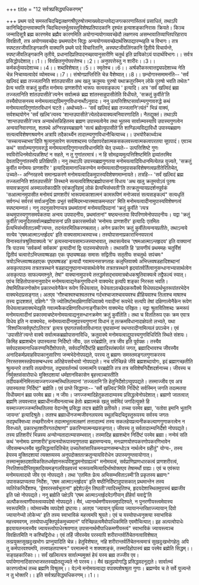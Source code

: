 +++
title = "12 सर्वत्रप्रसिद्ध्यधिकरणम्"

+++
प्रथम पादे समस्तचिदचिद्वलक्षणश्रीपुरुषोत्तमाख्यवेदान्तवेद्यजगत्कारणास्तित्वं प्रसाधितं, तथाऽपि कानिचिद्वेदान्तवाक्यानि चिदचिदन्तर्भूतवस्तुविशेषप्रतिपादकानि दृश्यंत इत्याशङ्कानिरासः क्रियते। किञ्च जन्मादिसूत्रै ब्रह्म कारणमेव ब्रह्मैव कारणमिति अयोगान्ययोगव्यवच्छेदौ लक्षणस्य असम्भावातिव्याप्तिपरिहाराय विवक्षितौ, तत्र अयोगव्यवच्छेदः प्रथमपादेन सिद्धः अन्ययोगव्यवच्छेदार्थस्रिपाद्यारम्भइति च विभागः। तत्र स्पष्टतरजीवलिङ्गकानि वाक्यानि प्रथमे पादे विचारितानि, अस्पष्टजीवलिंगकानि द्वितीये विचार्यन्ते, स्पष्टजीवलिङ्गकानि तृतीये, प्रधानादिप्रतिपादनच्छायानुसारीणि चतुर्थ इति प्रायिकोऽयं पादार्थविभागः।। सर्वत्र प्रसिद्धोपदेशात्।।1।। विवक्षितगुणोपपत्तेश्च।।2।। अनुपपत्तेस्तु न शारीरः।।3।। कर्मकर्तृव्यपदेशाच्च।।4।। शब्दविशेषात्।।5।। स्मृतेश्च।।6।। अर्श्रकौकस्त्वात्तद्व्यपदेशाच्च नेति चेन्न निचाय्यत्वादेवं व्योमवच्च।।7।। संश्रोगप्राप्तिरिति चेन्न वैशेष्यात्।।8।। छन्दोगास्समामनंति-- 'सर्वं खल्विदं ब्रह्म तज्जलानिति शांतउपासीत अथ खलु क्रतुमयः पुरुषो यथाक्रतुरस्मिन् लोके पुरुषो भवति तथेतः" प्रेत्य भवति सक्रतुं कुर्वीत मनोमयः प्राणशरीरो भारूपः सत्यसङ्कल्प ' इत्यादि। अत्र 'सर्वं खल्विदं ब्रह्म तज्जलानिति शांतउपासीते'त्यनेन सर्वात्मकं ब्रह्म शांतस्सन्नुपासीतेति विधीयते, 'सक्रतुं कुर्वीते'ति तस्यैवोपासनस्य मनोमयत्वाद्यग्रिमगुणविधानार्थोऽनुवादः। ननु उत्पत्तिशिष्टसार्वात्म्यगुणावरुद्धे कथं मनोमयत्वादिगुणांतरविधानं घटते। अथोच्यते-- 'सर्वं खल्विदं ब्रह्म तज्जलानि'त्यंतं" भिन्नं वाक्यं, सर्वशब्दयोगेन 'सर्वं खल्वि'त्यस्य 'शान्तउपासीते'त्येतदेकवाक्यत्वनिवारणादिति। नैतद्युक्तं। तथाऽपि 'शान्तउपासीते'त्यत्र अन्यार्थसन्निहितस्य ब्रह्मण उपास्यत्वेनेव तथा भूतस्य सार्वात्म्यस्यापि उपास्यगुणत्वेन अन्वयानिवारणात्, शतपथे अग्निरहस्यब्राह्मणे 'सत्यं ब्रह्मेत्युपासीते'ति शाण्डिल्यविद्याविधौ उपास्यब्रह्मणः सत्यत्वविशेषणश्रवणेन अत्रापि तदैकार्थ्येन तादात्म्यगुणविधानौचित्याच्च।। उभयोरैकार्थ्यञ्च 'सच्चत्यच्चाभव'दिति श्रुत्यनुसारेण सत्यशब्दस्य परोक्षापरोक्षात्मकसकलवस्त्वात्मकत्वपरतया सूपपादं। एवञ्च कथं" सार्वात्म्यगुणावरुद्धे मनोमयत्वादिगुणान्तरविधानमिति चेत् उच्यते-- उत्पत्तिशिष्टे गुणः स्वविरोधिनमेवोत्पन्नशिष्टं न सहते, न तु गुणांतरमात्रं। न हि सोमद्रव्यमुत्पत्तिशिष्टमिति द्रव्यांतरमिव देवतादिगुणांतरमपि प्रतिक्षिपति। ननु तथाऽपि उपास्यब्रह्मगुणतया मनोमयत्वादिविधानमित्येतन्न युज्यते, 'सक्रतुं कुर्वीत मनोमयः प्राणशरीर ' इत्यादिसामानाधिकरण्येन मनोमयत्वादीनामुपासकविशेषणत्वप्रतीतेरितिचेत्, उच्यते-- अग्निरहस्ये समानप्रकरणे मनोमयत्वादिकमुपास्यविशेषणमाम्नायते। तत्रहि-- 'सर्वं खल्विदं ब्रह्म तज्जलानिति शांतउपासीते' तिस्थाने सत्यत्वविशिष्टब्रह्मोपासनां विधाय 'अथ खलु क्रतुमयोऽयं पुरुषः सयावक्रतुरयं अस्माल्लोकात्प्रैति एवंक्रतुरिहामुं लोकं प्रेत्यभिसंभवती'ति तत्क्रतुन्यायप्रदर्शनपूर्वकं 'सआत्मानमुपासीत मनोमयं प्राणशरीरं भारूपमाकाशात्मनं कामरूपिणं मनोजवसं सत्यसङ्कल्पं" सत्यधृतिं सर्वगन्धं सर्वरसं सर्वाअनुदिशः प्रभूतं सर्वमिदमभ्यात्तमवाकमन्तदर' मिति मनोमयत्वादीनामुपास्यविशेषणत्वं स्पष्टमाम्नातं। ननु तदनुसारेणाप्यत्र प्रथमांतानां मनोमयादिपदानां 'क्रतुं कुर्वीते 'त्यत्र कथमुपास्यगुणसमर्पकतया अन्वय उपपादनीयः, प्रथमांतानां" षष्ठ्यन्ततया विपरिणामेनोपपादनीयः। यद्वा 'क्रतुं कुर्वीते'त्यनूदितसर्वात्मब्रह्मोपासनां प्रति प्रकारसमर्पको 'मनोमयः प्राणशरीर' इत्यादिः एतमितः प्रेत्यभिसंभविताऽस्मी'त्यन्तः, तदनंतरमितिकरणबलात्। अनेन प्रकारेण क्रतुं कुर्वीतेत्यन्वयप्रतीतेः, तथाऽन्वये सत्येव 'एषमआत्माऽन्तर्हृदय' इति वाक्यसामञ्चस्याच्च। तस्योपासनाप्रकाराभिनयपरत्वं विनास्वतंत्रश्रुतिवाक्यत्वे 'म' इत्यस्यान्वयसामञ्जस्याभावात्, तथासत्येवच 'एषमआत्माऽन्तहृदय' इति वाक्यानां त्रिः पाठस्य 'सर्वकर्मा सर्वकाम' इत्यादीनां द्विः पाठस्यचोपपत्तेः। तथासति हि 'प्रायणीयं प्रथममहः चतुर्विंशं द्वितीयं चत्वारोऽभिप्लवाष्षडहाः एकः पृष्ठ्यष्षडहः समासः सद्वितीयः सतृतीयः सचतुर्थः सपंचमः" त्रयोऽभिप्लवाष्षडहाएकः पृष्ठ्यष्षडह' इत्यादौ गवामयनसत्रगताहः कलृप्तिवाक्ये अभिप्लवषडहादिशब्दानां असकृत्पाठस्य तत्रतत्रस्थाने षडहाद्यनुष्ठानाभ्यासार्थत्वेनेव तत्रतत्रस्थाने हृदयांतर्वर्तित्वानुसन्धानाभ्यासार्थत्वेन असकृत्पाठः साफल्यमश्नुते, तेषां" वाक्यानामुपास्ये तत्तद्धर्मसद्भावमात्रबोधकश्रुतिवाक्यत्वे तद्वैफल्यं स्यात्। एवंच विहितोपासनानुवादेन मनोमयत्वाद्यनेकगुणविधाने वाक्यभेद इत्यपि शङ्का निरस्ता भवति। तेषामितिकरणोक्तेन प्रकारभावेनैकेन रूपेण विधेयत्वात्, वेधेयताऽवच्छेदकरूपैक्ये विधेयपदार्थभूतरूपांतरभेदेन वाक्यभेदाप्रसङ्गात्। अतएव 'गौश्चाश्वश्चाश्वतरश्च गर्दभश्चाजाश्चावयवश्च व्रीहियवाश्च तिलाश्च माषाश्च तस्य द्वादशशतं, दक्षिणेः" 'ति ज्योतिष्टोमदक्षिणाविधिवाक्ये गवादीनां रूपभेदे सत्यपि तेषां दक्षिणात्वेनैकेन रूपेण विधेयत्वान्नवाक्यभेदइति गवात्मकैकदक्षिणाविधानाङ्गीकारेण वाक्यभेदः परिहृतः। यद्वा श्रुतावितिशब्दः क्रमरूपं मनोमयत्वादीनां प्रकारमाचष्टेमनोमयत्वाद्यनुसन्धानक्रमेण क्रतुं कुर्वीतेति। तथा च विततिरूप एकः क्रम एवात्र विधेय इति न वाक्यभेदः, मनोमयत्वादीनामुपास्यगुणानां विधानं तु तत्क्रमविधानादाक्षेपतो लभ्यते, यथा 'विश्वजित्सर्वपृष्टोऽतिरात्र' इत्यत्र पृष्ठगतसर्वताविधानात् पृष्ठसाम्नां रथन्तरादीनामित्यलं प्रपञ्चेन। एवं 'उपासीते'त्यन्ते वाक्ये सर्वात्मकब्रह्मोपासनाविधिः, क्रतुवाक्ये मनोमयत्वाद्युपास्यगुणविधिरिति स्थिते संशयः। किमिह ब्रह्मशब्देन उपास्यतया निर्दिष्टो जीवः, उत परंब्रह्मेति, तत्र जीव इति पूर्वपक्षः। तस्यैव सर्वपदसामानाधिकरण्यनिर्देशोपपत्तेः, सर्वपदनिर्दिष्टंहि ब्रह्मादिस्तंबपर्यतं जगत्, ब्रह्मादिभावश्च जीवस्यैव अनादिकर्मप्रवाहविपाकानुसारिणा जन्मभेदेनोपपद्यते, परस्य तु ब्रह्मणः समस्तमङ्गलगुणाकरस्य निरस्तसमस्तहेयसम्बन्धस्य अतिहेयसर्वभावो नोपपद्यते। नच परिच्छिन्ने जीवे ब्रह्मशब्दायोगः, इदं ब्रह्मागच्छतीति श्रुत्यन्तरे तत्रापि तत्प्रयोगात्, तद्व्यावर्तनार्थ परमात्मनि परब्रह्मेति तत्र तत्र सविशेषनिर्देशदर्शनाच्च। जीवस्य च निर्मुक्तसंसारोपाधेः मुक्तिदशायां धर्मज्ञानविकासेन बृहत्त्वञ्चास्तीति तदीयकर्मनिमित्तत्वाज्जगज्जन्मस्थितिलयानां 'तज्जलानि'ति हेतुनिर्देशोऽप्युपपद्यते। तस्माज्जीव एव अत्र उपास्यतया निर्दिष्टं" ब्रह्मेति। एवं प्राप्ते सिद्धान्तः-- 'सर्वे खल्विद'मिति निर्दिष्टे सर्वस्मिन् जगति तदत्मतया विधीयमानं ब्रह्म परमेव ब्रह्म। न जीवः। जगज्जन्मादिहेतुकतादाम्यस्य प्रसिद्धत्वेनोपदेशात्। ब्रह्मणो जातत्वात् ब्रह्मणि लयवत्त्वात् ब्रह्माधीनजीवनत्वाच्च हेतोः ब्रह्मात्मकं खलु सर्वमिदं जगदित्युक्ते हि यस्माज्जगज्जन्मस्थितिलया वेदान्तेषु प्रसिद्धा तदत्र ब्रह्मेति प्रतीयते। तच्चा परमेव ब्रह्मा, 'यतोवा इमानि भूतानि जायन्त' इत्यादिश्रुतेः। ततश्च ब्रह्माधीनजन्मजीवनलयस्य स्थूलचिदचिद्वस्तुरूपस्य सर्वस्य जगतः तदपृथक्सिध्या तच्छरीरत्वेन तदात्मभूतत्वलक्षणं तत्तादात्म्यं तस्य सकलहेयप्रत्यनीककल्याणगुणाकरत्वेन न विरुध्यते, प्रकारभूतशरीरगतदोषाणां" प्रकारिण्यात्मन्यप्रसङ्गात्। जीवस्य तु सर्वतादात्म्यनिर्देशो नोपपद्यते। तस्य प्रतिशरीरं भिन्नस्य अन्योन्यतादात्म्यासम्भवात्। तस्मादिह ब्रह्मशब्देन निर्दिष्टं परमेव ब्रह्मा। नन्वेवं सति कथं 'मनोमयः प्राणशरीरं'इत्यनयोरूपास्यगुणतया ब्रहामण्यन्वयः, मनःप्राणयोरुपकरणोपकरणिभावेन जीवसम्बन्धस्यैव सुप्रसिद्धत्वादितिचेत् उच्यतेसांसारिकमनःप्राणसम्बन्धोऽत्र नार्थत्वेन ग्रहीतुं" योग्य-, तस्य हेयस्य मुक्तिदशायां त्यक्तव्यस्य अनुपदोक्ततत्क्रतुन्यायविरोधेन उपास्यगुण्तवायोगात्। तस्मान्मुक्तदशाविकसितधर्मज्ञानरूपविशुद्धमनोग्राह्यत्वं" मनोमयत्वं, सर्वप्राणिप्राणधारकत्वं प्राणशरीरत्वं, निरतिशयदीप्तियुक्तदिव्यमङ्गलविग्रहवत्त्वं भारूपत्वमित्यादिर्भाष्योक्तएव तेषामर्थो ग्राह्यः। एवं च एवंरूपा मनोमयत्वादयो जीव एव नोपपद्यते। तथा 'एतमितः प्रेत्य अभिसम्भविताऽस्मी'ति प्रकृतस्य ब्रह्मणः" उपासकप्राप्यतया निर्देशः, 'एषम आत्माऽन्तर्हृदय' इति षष्ठीनिर्दिष्टादुपासकात् प्रथमान्तेन तस्य व्यतिरेकनिर्देशश्च, 'ईश्वरस्सर्वभूतानां" हृद्देशेऽर्जुन तिष्ठती'त्यादिस्मृतिश्च, हृदयदेशास्थितमुपास्यं ब्रह्मजीव इति पक्षे नोपपद्यते। ननु ब्रह्मेति पक्षेऽपि 'एषम आत्माऽन्तर्हृदयेऽणीयान् व्रीहेर्वा यवाद्वे'ति अल्पौकस्त्वाणीयस्त्वव्यपदेषो नोपपद्यते। मैवं, ध्यानार्थमणीयस्त्वमुपदिश्यते, न पुनरणीयस्त्वमेवास्य स्वरूपमिति। व्योमवच्चैष व्यपदेशो द्रष्टव्यः। अतएव 'ज्यायान् पृथिव्या ज्यायानन्तरिक्षाज्ज्यायान् दिवो ज्यायानेभ्यो लोकेभ्य' इति तस्य स्वाभाविकं महत्त्वमपि श्रूयते। एवं च यस्योपाध्यनुक्त्या स्वाभाविकं महत्त्वमवगम्, तस्योपाध्युक्तिपूर्वकमुच्यमानं" परिच्छिन्नत्वमैवोपाधिकमिति एवमौचित्यात्। इह अल्पत्वोपाधेः हृदयायतनत्वस्यैव ज्यायस्त्वोपाधेरश्रवणात् उपासनार्थमौपाधिकमणीयस्त्वं" स्वाभाविकं ज्यायस्त्वञ्च विवक्षितमिति न कश्चिद्विरोधः। एवं तर्हि जीवस्येव परस्यापि शरीरान्तर्वर्तिचेतनत्वाविशेषात् तत्प्रयुक्तसुखदुःखभोगः प्राप्नुयादिति चेन्न। हेतुविशेषात्, नहि शरीरान्तर्वर्तिचेतनत्वमात्रं सुखदुःखभोगहेतुः अपि तु कर्मपारवश्यमपि, तत्त्वपहतपाप्मनः" परमात्मनो न शक्यशङ्कं, तस्मादिहोपास्यं ब्रह्म परमेव ब्रह्मेति सिद्धम्।। सङ्ग्रहकारिकाः।। सर्वं खल्वित्यत्र सार्वात्म्यमुक्तं हेयं यस्य ब्रह्म तज्जीव एव। पर्यायेणानादिंसारभाजस्तस्यह्येतद्युज्यते नो परस्य।। मैवं खलुप्रयोगाद्धि प्रसिद्धवदनूद्यते। सार्वात्म्यं कारणत्वोत्थं तच्च ब्रह्मणि विश्रुतम्।। येऽन्ये मनोमयत्वाद्या वपाक्यशेषश्रुता गुणाः। ब्रह्मण्येव च ते सर्वे युज्यन्ते न तु भोक्तरि।। इति सर्वत्रप्रसिद्ध्यधिकरणम्।।1।।